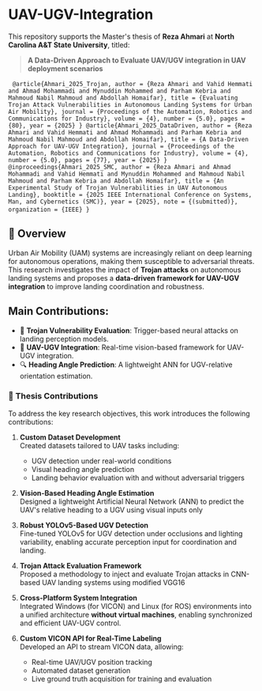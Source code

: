 # UAV-UGV-Integration

This repository supports the Master's thesis of **Reza Ahmari** at **North Carolina A&T State University**, titled:

> **A Data-Driven Approach to Evaluate UAV/UGV integration in UAV deployment scenarios**

<pre> <code>@article{Ahmari_2025_Trojan, author = {Reza Ahmari and Vahid Hemmati and Ahmad Mohammadi and Mynuddin Mohammed and Parham Kebria and Mahmoud Nabil Mahmoud and Abdollah Homaifar}, title = {Evaluating Trojan Attack Vulnerabilities in Autonomous Landing Systems for Urban Air Mobility}, journal = {Proceedings of the Automation, Robotics and Communications for Industry}, volume = {4}, number = {5.0}, pages = {80}, year = {2025} } @article{Ahmari_2025_DataDriven, author = {Reza Ahmari and Vahid Hemmati and Ahmad Mohammadi and Parham Kebria and Mahmoud Nabil Mahmoud and Abdollah Homaifar}, title = {A Data-Driven Approach for UAV-UGV Integration}, journal = {Proceedings of the Automation, Robotics and Communications for Industry}, volume = {4}, number = {5.0}, pages = {77}, year = {2025} } @inproceedings{Ahmari_2025_SMC, author = {Reza Ahmari and Ahmad Mohammadi and Vahid Hemmati and Mynuddin Mohammed and Mahmoud Nabil Mahmoud and Parham Kebria and Abdollah Homaifar}, title = {An Experimental Study of Trojan Vulnerabilities in UAV Autonomous Landing}, booktitle = {2025 IEEE International Conference on Systems, Man, and Cybernetics (SMC)}, year = {2025}, note = {(submitted)}, organization = {IEEE} } </code> </pre>

## 🧠 Overview

Urban Air Mobility (UAM) systems are increasingly reliant on deep learning for autonomous operations, making them susceptible to adversarial threats. This research investigates the impact of **Trojan attacks** on autonomous landing systems and proposes a **data-driven framework for UAV-UGV integration** to improve landing coordination and robustness.

## Main Contributions:
- 🚨 **Trojan Vulnerability Evaluation**: Trigger-based neural attacks on landing perception models.
- 🤝 **UAV-UGV Integration**: Real-time vision-based framework for UAV-UGV integration.
- 🔍 **Heading Angle Prediction**: A lightweight ANN for UGV-relative orientation estimation.
  
### 🎯 Thesis Contributions

To address the key research objectives, this work introduces the following contributions:

1. **Custom Dataset Development**  
   Created datasets tailored to UAV tasks including:
   - UGV detection under real-world conditions
   - Visual heading angle prediction
   - Landing behavior evaluation with and without adversarial triggers

2. **Vision-Based Heading Angle Estimation**  
   Designed a lightweight Artificial Neural Network (ANN) to predict the UAV's relative heading to a UGV using visual inputs only
   
4. **Robust YOLOv5-Based UGV Detection**  
   Fine-tuned YOLOv5 for UGV detection under occlusions and lighting variability, enabling accurate perception input for coordination and landing.

5. **Trojan Attack Evaluation Framework**  
   Proposed a methodology to inject and evaluate Trojan attacks in CNN-based UAV landing systems using modified VGG16

6. **Cross-Platform System Integration**  
   Integrated Windows (for VICON) and Linux (for ROS) environments into a unified architecture **without virtual machines**, enabling synchronized and efficient UAV-UGV control.

7. **Custom VICON API for Real-Time Labeling**  
   Developed an API to stream VICON data, allowing:
   - Real-time UAV/UGV position tracking
   - Automated dataset generation
   - Live ground truth acquisition for training and evaluation
